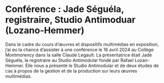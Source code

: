# Conférence : Jade Séguéla, registraire, Studio Antimoduar (Lozano-Hemmer)
Dans le cadre du cours d’œuvres et dispositifs multimédias en exposition, j’ai eu la chance d’assister à une conférence le 16 avril 2024 au Collège Montmorency dans la salle Claude Legault. La présentatrice était Jade Séguéla, la registraire au Studio Antimodular fondé par Rafael Lozan-Hemmer. Elle nous a présenté le Studio Antimodular et de deux études de cas à propos de la gestion et de la production sur leurs œuvres multimédias.
